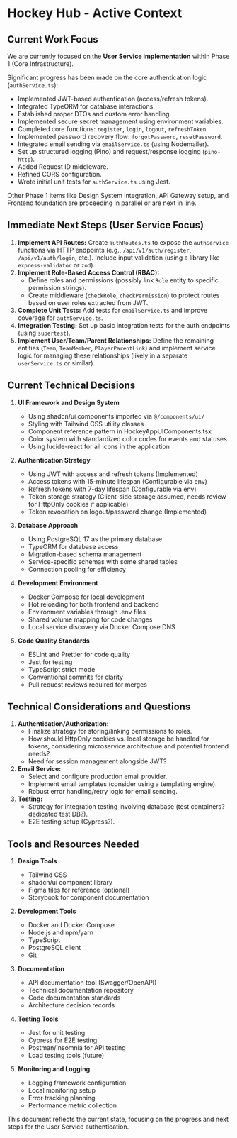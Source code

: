 # Hockey Hub - Active Context

## Current Work Focus

We are currently focused on the **User Service implementation** within Phase 1 (Core Infrastructure).

Significant progress has been made on the core authentication logic (`authService.ts`):
- Implemented JWT-based authentication (access/refresh tokens).
- Integrated TypeORM for database interactions.
- Established proper DTOs and custom error handling.
- Implemented secure secret management using environment variables.
- Completed core functions: `register`, `login`, `logout`, `refreshToken`.
- Implemented password recovery flow: `forgotPassword`, `resetPassword`.
- Integrated email sending via `emailService.ts` (using Nodemailer).
- Set up structured logging (Pino) and request/response logging (`pino-http`).
- Added Request ID middleware.
- Refined CORS configuration.
- Wrote initial unit tests for `authService.ts` using Jest.

Other Phase 1 items like Design System integration, API Gateway setup, and Frontend foundation are proceeding in parallel or are next in line.

## Immediate Next Steps (User Service Focus)

1.  **Implement API Routes:** Create `authRoutes.ts` to expose the `authService` functions via HTTP endpoints (e.g., `/api/v1/auth/register`, `/api/v1/auth/login`, etc.). Include input validation (using a library like `express-validator` or `zod`).
2.  **Implement Role-Based Access Control (RBAC):**
    *   Define roles and permissions (possibly link `Role` entity to specific permission strings).
    *   Create middleware (`checkRole`, `checkPermission`) to protect routes based on user roles extracted from JWT.
3.  **Complete Unit Tests:** Add tests for `emailService.ts` and improve coverage for `authService.ts`.
4.  **Integration Testing:** Set up basic integration tests for the auth endpoints (using `supertest`).
5.  **Implement User/Team/Parent Relationships:** Define the remaining entities (`Team`, `TeamMember`, `PlayerParentLink`) and implement service logic for managing these relationships (likely in a separate `userService.ts` or similar).

## Current Technical Decisions

1. **UI Framework and Design System**
   - Using shadcn/ui components imported via `@/components/ui/`
   - Styling with Tailwind CSS utility classes
   - Component reference pattern in HockeyAppUIComponents.tsx
   - Color system with standardized color codes for events and statuses
   - Using lucide-react for all icons in the application

2. **Authentication Strategy**
   - Using JWT with access and refresh tokens (Implemented)
   - Access tokens with 15-minute lifespan (Configurable via env)
   - Refresh tokens with 7-day lifespan (Configurable via env)
   - Token storage strategy (Client-side storage assumed, needs review for HttpOnly cookies if applicable)
   - Token revocation on logout/password change (Implemented)

3. **Database Approach**
   - Using PostgreSQL 17 as the primary database
   - TypeORM for database access
   - Migration-based schema management
   - Service-specific schemas with some shared tables
   - Connection pooling for efficiency

4. **Development Environment**
   - Docker Compose for local development
   - Hot reloading for both frontend and backend
   - Environment variables through .env files
   - Shared volume mapping for code changes
   - Local service discovery via Docker Compose DNS

5. **Code Quality Standards**
   - ESLint and Prettier for code quality
   - Jest for testing
   - TypeScript strict mode
   - Conventional commits for clarity
   - Pull request reviews required for merges

## Technical Considerations and Questions

1. **Authentication/Authorization:**
    *   Finalize strategy for storing/linking permissions to roles.
    *   How should HttpOnly cookies vs. local storage be handled for tokens, considering microservice architecture and potential frontend needs?
    *   Need for session management alongside JWT?
2. **Email Service:**
    *   Select and configure production email provider.
    *   Implement email templates (consider using a templating engine).
    *   Robust error handling/retry logic for email sending.
3. **Testing:**
    *   Strategy for integration testing involving database (test containers? dedicated test DB?).
    *   E2E testing setup (Cypress?).

## Tools and Resources Needed

1. **Design Tools**
   - Tailwind CSS
   - shadcn/ui component library
   - Figma files for reference (optional)
   - Storybook for component documentation

2. **Development Tools**
   - Docker and Docker Compose
   - Node.js and npm/yarn
   - TypeScript
   - PostgreSQL client
   - Git

3. **Documentation**
   - API documentation tool (Swagger/OpenAPI)
   - Technical documentation repository
   - Code documentation standards
   - Architecture decision records

4. **Testing Tools**
   - Jest for unit testing
   - Cypress for E2E testing
   - Postman/Insomnia for API testing
   - Load testing tools (future)

5. **Monitoring and Logging**
   - Logging framework configuration
   - Local monitoring setup
   - Error tracking planning
   - Performance metric collection

This document reflects the current state, focusing on the progress and next steps for the User Service authentication.
